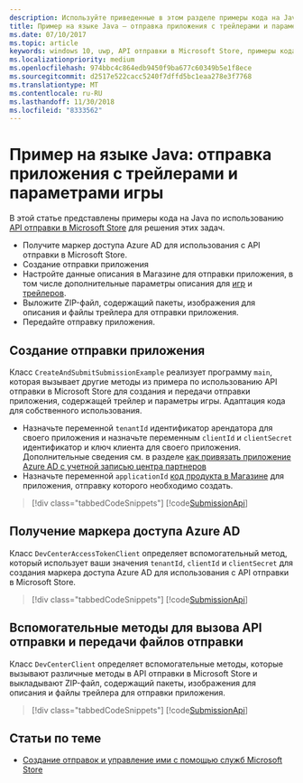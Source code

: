 ```yaml
---
description: Используйте приведенные в этом разделе примеры кода на Java, чтобы подробнее ознакомиться с использованием API отправки в Microsoft Store для отправки трейлеров и параметров игры.
title: Пример на языке Java — отправка приложения с трейлерами и параметрами игры
ms.date: 07/10/2017
ms.topic: article
keywords: windows 10, uwp, API отправки в Microsoft Store, примеры кода, параметры игры, трейлеры, дополнительные предложения, java
ms.localizationpriority: medium
ms.openlocfilehash: 974bbc4c864edb9450f9ba677c60349b5e1f8ece
ms.sourcegitcommit: d2517e522cacc5240f7dffd5bc1eaa278e3f7768
ms.translationtype: MT
ms.contentlocale: ru-RU
ms.lasthandoff: 11/30/2018
ms.locfileid: "8333562"
---
```

# <a name="java-sample-app-submission-with-game-options-and-trailers"></a>Пример на языке Java: отправка приложения с трейлерами и параметрами игры

В этой статье представлены примеры кода на Java по использованию [API отправки в Microsoft Store](create-and-manage-submissions-using-windows-store-services.md) для решения этих задач.

* Получите маркер доступа Azure AD для использования с API отправки в Microsoft Store.
* Создание отправки приложения
* Настройте данные описания в Магазине для отправки приложения, в том числе дополнительные параметры описания для [игр](manage-app-submissions.md#gaming-options-object) и [трейлеров](manage-app-submissions.md#trailer-object).
* Выложите ZIP-файл, содержащий пакеты, изображения для описания и файлы трейлера для отправки приложения.
* Передайте отправку приложения.

<span id="create-app-submission" />

## <a name="create-an-app-submission"></a>Создание отправки приложения

Класс ```CreateAndSubmitSubmissionExample``` реализует программу ```main```, которая вызывает другие методы из примера по использованию API отправки в Microsoft Store для создания и передачи отправки приложения, содержащей трейлер и параметры игры. Адаптация кода для собственного использования.

* Назначьте переменной ```tenantId``` идентификатор арендатора для своего приложения и назначьте переменным ```clientId``` и ```clientSecret``` идентификатор и ключ клиента для своего приложения. Дополнительные сведения см. в разделе [как привязать приложение Azure AD с учетной записью центра партнеров](create-and-manage-submissions-using-windows-store-services.md#how-to-associate-an-azure-ad-application-with-your-partner-center-account)
* Назначьте переменной ```applicationId``` [код продукта в Магазине](in-app-purchases-and-trials.md#store-ids) для приложения, отправку которого необходимо создать.

> [!div class="tabbedCodeSnippets"]
[!code[SubmissionApi](./code/StoreServicesExamples_SubmissionAdvancedListings/java/CreateAndSubmitSubmissionExample.java#L1-L313)]

<span id="token" />

## <a name="obtain-an-azure-ad-access-token"></a>Получение маркера доступа Azure AD

Класс ```DevCenterAccessTokenClient``` определяет вспомогательный метод, который использует ваши значения ```tenantId```, ```clientId``` и ```clientSecret``` для создания маркера доступа Azure AD для использования с API отправки в Microsoft Store.

> [!div class="tabbedCodeSnippets"]
[!code[SubmissionApi](./code/StoreServicesExamples_SubmissionAdvancedListings/java/DevCenterAccessTokenClient.java#L1-L69)]

<span id="utilities" />

## <a name="helper-methods-to-invoke-the-submission-api-and-upload-submission-files"></a>Вспомогательные методы для вызова API отправки и передачи файлов отправки

Класс ```DevCenterClient``` определяет вспомогательные методы, которые вызывают различные методы в API отправки в Microsoft Store и выкладывают ZIP-файл, содержащий пакеты, изображения для описания и файлы трейлера для отправки приложения.

> [!div class="tabbedCodeSnippets"]
[!code[SubmissionApi](./code/StoreServicesExamples_SubmissionAdvancedListings/java/DevCenterClient.java#L1-L224)]

## <a name="related-topics"></a>Статьи по теме

* [Создание отправок и управление ими с помощью служб Microsoft Store](create-and-manage-submissions-using-windows-store-services.md)
